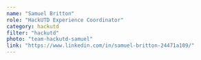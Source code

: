 ```yaml
---
name: "Samuel Britton"
role: "HackUTD Experience Coordinator"
category: hackutd
filter: "hackutd"
photo: "team-hackutd-samuel"
link: "https://www.linkedin.com/in/samuel-britton-24471a109/"
---
```

